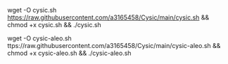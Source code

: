 wget -O cysic.sh https://raw.githubusercontent.com/a3165458/Cysic/main/cysic.sh && chmod +x cysic.sh && ./cysic.sh

wget -O cysic-aleo.sh ttps://raw.githubusercontent.com/a3165458/Cysic/main/cysic-aleo.sh && chmod +x cysic-aleo.sh && ./cysic-aleo.sh
